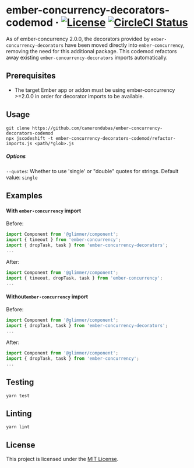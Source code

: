 # ember-concurrency-decorators-codemod &middot; [![License](https://img.shields.io/npm/l/ember-concurrency-decorators-codemod)](https://github.com/camerondubas/ember-concurrency-decorators-codemod/blob/0c91248a5b00f1cf6d7735b1d376ec8a78874371/LICENCE) [![CircleCI Status](https://circleci.com/gh/camerondubas/ember-cli-deploy-latest.svg?style=shield)](https://app.circleci.com/pipelines/github/camerondubas/ember-concurrency-decorators-codemod)

As of ember-concurrency 2.0.0, the decorators provided by `ember-concurrency-decorators`
have been moved directly into `ember-concurrency`, removing the need for this additional package.
This codemod refactors away existing `ember-concurrency-decorators` imports automatically.


## Prerequisites
- The target Ember app or addon must be using ember-concurrency >=2.0.0
in order for decorator imports to be available.

## Usage
```
git clone https://github.com/camerondubas/ember-concurrency-decorators-codemod
npx jscodeshift -t ember-concurrency-decorators-codemod/refactor-imports.js <path/*glob>.js
```

##### Options
`--quotes`: Whether to use 'single' or "double" quotes for strings. Default value: `single`


## Examples

#### With `ember-concurrency` import

Before:
```js
import Component from '@glimmer/component';
import { timeout } from 'ember-concurrency';
import { dropTask, task } from 'ember-concurrency-decorators';
...
```

After:
```js
import Component from '@glimmer/component';
import { timeout, dropTask, task } from 'ember-concurrency';
...
```

#### Without`ember-concurrency` import

Before:
```js
import Component from '@glimmer/component';
import { dropTask, task } from 'ember-concurrency-decorators';
...
```

After:
```js
import Component from '@glimmer/component';
import { dropTask, task } from 'ember-concurrency';
...
```


## Testing
```
yarn test
```

## Linting
```
yarn lint
```

## License

This project is licensed under the [MIT License](https://github.com/camerondubas/ember-concurrency-decorators-codemod/blob/6f0008a0e4f19e5c2bd187eb35db4a1fe62d0a74/LICENSE).
